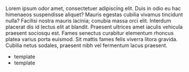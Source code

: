 Lorem ipsum odor amet, consectetuer adipiscing elit. Duis in odio eu hac himenaeos suspendisse aliquet? Mauris egestas cubilia vivamus tincidunt nulla? Facilisi nostra mauris lacinia; conubia massa orci elit. Interdum placerat dis id lectus elit at blandit. Praesent ultrices amet iaculis vehicula praesent sociosqu est. Fames senectus curabitur elementum rhoncus platea varius porta euismod. Sit mattis fames felis viverra litora gravida. Cubilia netus sodales, praesent nibh vel fermentum lacus praesent.

- template
- template
